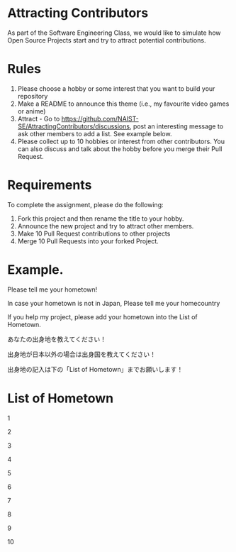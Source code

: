 # Attracting Contributors
As part of the Software Engineering Class, we would like to simulate how Open Source Projects start and try to attract potential contributions.

# Rules

1. Please choose a hobby or some interest that you want to build your repository
2. Make a README to announce this theme (i.e., my favourite video games or anime)
3. Attract - Go to https://github.com/NAIST-SE/AttractingContributors/discussions, post an interesting message to ask other members to add a list. See example below.
4. Please collect up to 10 hobbies or interest from other contributors. You can also discuss and talk about the hobby before you merge their Pull Request.

# Requirements
To complete the assignment, please do the following:
1. Fork this project and then rename the title to your hobby. 
2. Announce the new project and try to attract other members.
3. Make 10 Pull Request contributions to other projects
4. Merge 10 Pull Requests into your forked Project.

# Example. 

Please tell me your hometown!

In case your hometown is not in Japan, Please tell me your homecountry

If you help my project, please add your hometown into the List of Hometown.

あなたの出身地を教えてください！

出身地が日本以外の場合は出身国を教えてください！

出身地の記入は下の「List of Hometown」までお願いします！

# List of Hometown
1

2

3

4

5

6

7

8

9

10
